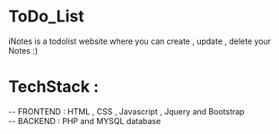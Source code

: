 # ToDo_List
iNotes is a todolist website where you can create , update , delete your Notes :)

# TechStack :

-- FRONTEND : HTML , CSS , Javascript , Jquery and Bootstrap \
-- BACKEND  : PHP and MYSQL database

